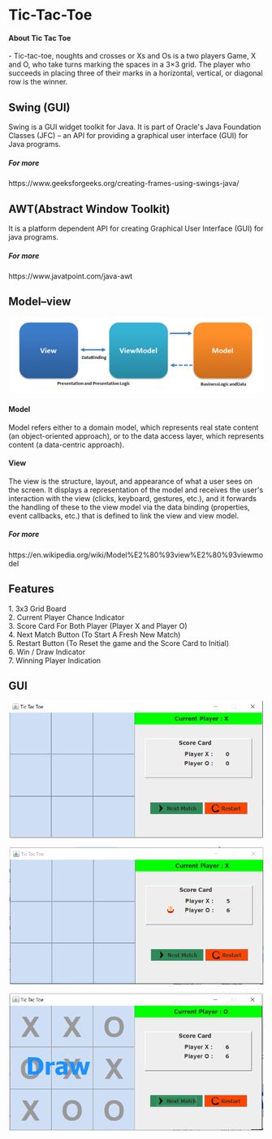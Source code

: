 # Tic-Tac-Toe
<h4>About Tic Tac Toe </h4>- Tic-tac-toe, noughts and crosses or Xs and Os is a two players Game, X and O, who take turns marking the spaces in a 3×3 grid. The player who succeeds in placing three of their marks in a horizontal, vertical, or diagonal row is the winner.

<h2>Swing (GUI) </h2>
Swing is a GUI widget toolkit for Java. It is part of Oracle's Java Foundation Classes (JFC) – an API for providing a graphical user interface (GUI) for Java programs.
<h5>For more</h5> https://www.geeksforgeeks.org/creating-frames-using-swings-java/

 <h2> AWT(Abstract Window Toolkit) </h2>
It is a platform dependent API for creating Graphical User Interface (GUI) for java programs.
<h5>For more</h5>https://www.javatpoint.com/java-awt

 <h2> Model–view </h2>
 
<p align="center">
  <img src="modelview.png" width="500" height="auto" title="hover text">
</p>

<h4> Model </h4>
Model refers either to a domain model, which represents real state content (an object-oriented approach), or to the data access layer, which represents content (a data-centric approach).
<h4>View</h4>
The view is the structure, layout, and appearance of what a user sees on the screen. It displays a representation of the model and receives the user's interaction with the view (clicks, keyboard, gestures, etc.), and it forwards the handling of these to the view model via the data binding (properties, event callbacks, etc.) that is defined to link the view and view model.

<h5>For more</h5> https://en.wikipedia.org/wiki/Model%E2%80%93view%E2%80%93viewmodel

 <h2> Features  </h2>
    1. 3x3 Grid Board <br>
    2. Current Player Chance Indicator <br>
    3. Score Card For Both Player (Player X and Player O) <br>
    4. Next Match Button (To Start A Fresh New Match) <br>
    5. Restart Button (To Reset the game and the Score Card to Initial) <br>
    6. Win / Draw Indicator  <br>
    7. Winning Player Indication <br>

 <h2> GUI </h2>
 <p align="center">
  <img src="Starting Game.PNG"  width="500" height="auto" title="hover text">
</p>
<p align="center">
  <img src="Winning Game.PNG"  width="500" height="auto" title="hover text">
</p>
<p align="center">
  <img src="Draw Game.PNG"  width="500" height="auto" title="hover text">
</p>

